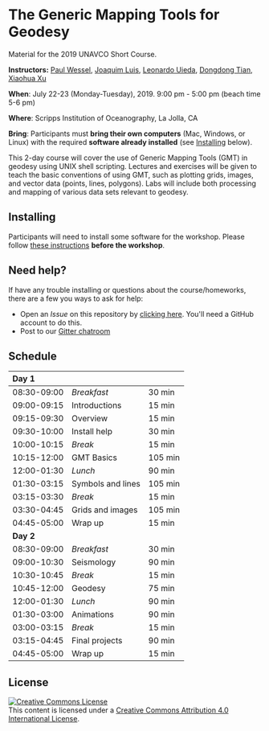 # The Generic Mapping Tools for Geodesy

Material for the 2019 UNAVCO Short Course.

**Instructors:**
[Paul Wessel](http://www.soest.hawaii.edu/wessel/),
[Joaquim Luis](http://w3.ualg.pt/~jluis/),
[Leonardo Uieda](http://www.leouieda.com),
[Dongdong Tian](https://msu.edu/~tiandong/),
[Xiaohua Xu](https://www.researchgate.net/profile/Xiaohua_Xu7)

**When**:
July 22-23 (Monday-Tuesday), 2019. 9:00 pm - 5:00 pm (beach time 5-6 pm)

**Where**:
Scripps Institution of Oceanography, La Jolla, CA

**Bring**:
Participants must **bring their own computers** (Mac, Windows, or Linux) with the
required **software already installed** (see [Installing](#installing) below).

This 2-day course will cover the use of Generic Mapping Tools (GMT) in geodesy
using UNIX shell scripting. Lectures and exercises will be given to teach the
basic conventions of using GMT, such as plotting grids, images, and vector data
(points, lines, polygons). Labs will include both processing and mapping of
various data sets relevant to geodesy.

## Installing

Participants will need to install some software for the workshop.
Please follow
[these instructions](INSTALL.md)
**before the workshop**.

## Need help?

If have any trouble installing or questions about the course/homeworks, there are a few
you ways to ask for help:

* Open an *Issue* on this repository by
  [clicking here](https://github.com/GenericMappingTools/2019-unavco-course/issues/new).
  You'll need a GitHub account to do this.
* Post to our [Gitter chatroom](https://gitter.im/GenericMappingTools/2019-unavco-course)

## Schedule

| **Day 1**   | | |
|:------------|:----------|:-------------|
| 08:30-09:00 | *Breakfast*     | 30 min |
| 09:00-09:15 | Introductions | 15 min |
| 09:15-09:30 | Overview      | 15 min |
| 09:30-10:00 | Install help  | 30 min |
| 10:00-10:15 | *Break*         | 15 min |
| 10:15-12:00 | GMT Basics    | 105 min |
| 12:00-01:30 | *Lunch*      | 90 min |
| 01:30-03:15 | Symbols and lines      | 105 min |
| 03:15-03:30 | *Break*         | 15 min |
| 03:30-04:45 | Grids and images      | 105 min |
| 04:45-05:00 | Wrap up         | 15 min |
| **Day 2** | | |
| 08:30-09:00 | *Breakfast*     | 30 min |
| 09:00-10:30 | Seismology | 90 min |
| 10:30-10:45 | *Break*      | 15 min |
| 10:45-12:00 | Geodesy  | 75 min |
| 12:00-01:30 | *Lunch*      | 90 min |
| 01:30-03:00 | Animations      | 90 min |
| 03:00-03:15 | *Break*         | 15 min |
| 03:15-04:45 | Final projects      | 90 min |
| 04:45-05:00 | Wrap up         | 15 min |

## License

<a rel="license" href="http://creativecommons.org/licenses/by/4.0/"><img alt="Creative Commons License" style="border-width:0" src="https://i.creativecommons.org/l/by/4.0/88x31.png" /></a><br />This content is licensed under a
<a rel="license" href="http://creativecommons.org/licenses/by/4.0/">Creative Commons Attribution 4.0 International License</a>.
